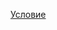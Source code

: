 [Условие](https://github.com/rolling-scopes-school/tasks/blob/master/tasks/stage-2/codejam-palette/codejam-palette_en.md)